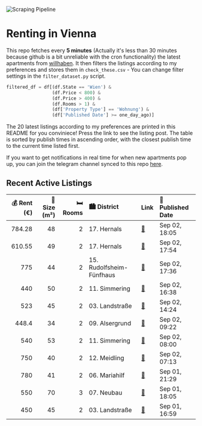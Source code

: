 ![Scraping Pipeline](https://github.com/AthomsG/renting-in-vienna/actions/workflows/run_pipeline.yml/badge.svg)


# Renting in Vienna

This repo fetches every **5 minutes** (Actually it's less than 30 minutes because github is a bit unreliable with the cron functionality) the latest apartments from [willhaben](https://www.willhaben.at/).
It then filters the listings according to my preferences and stores them in `check_these.csv` - You can change filter settings in the `filter_dataset.py` script.

```python
filtered_df = df[(df.State == 'Wien') & 
                 (df.Price < 800) &
                 (df.Price > 400) &
                 (df.Rooms > 1) &
                 (df['Property Type'] == 'Wohnung') &
                 (df['Published Date'] >= one_day_ago)]
```

The 20 latest listings according to my preferences are printed in this README for you conviniece! Press the link to see the listing post.
The table is sorted by publish times in ascending order, with the closest publish time to the current time listed first.

If you want to get notifications in real time for when new apartments pop up, you can join the telegram channel synced to this repo [here](https://t.me/+1HPAYOf5BSsyNTlk).

## Recent Active Listings

|   💰 Rent (€) |   📏 Size (m²) |   🛏️ Rooms | 🏙️ District              | Link                                                                                                                                                                                                               | 📅 Published Date   |
|-------------:|--------------:|-----------:|:-------------------------|:-------------------------------------------------------------------------------------------------------------------------------------------------------------------------------------------------------------------|:-------------------|
|       784.28 |            48 |          2 | 17. Hernals              | [🔗](https://www.willhaben.at/iad/immobilien/d/mietwohnungen/wien/wien-1170-hernals/h%C3%BCbsche-2-zimmer-wohnung---n%C3%A4he-elterleinplatz---4.-stock-mit-lift-2138428445/)                                       | Sep 02, 18:05      |
|       610.55 |            49 |          2 | 17. Hernals              | [🔗](https://www.willhaben.at/iad/immobilien/d/mietwohnungen/wien/wien-1170-hernals/unbefristete-&-provisionsfreie-2-zimmer-wohnung-mit-lift-n%C3%A4he-u6-%22alser-strasse%22---1170-wien-zu-mieten%21-1412700686/) | Sep 02, 17:54      |
|       775    |            44 |          2 | 15. Rudolfsheim-Fünfhaus | [🔗](https://www.willhaben.at/iad/immobilien/d/mietwohnungen/wien/wien-1150-rudolfsheim-f%C3%BCnfhaus/hofruhelage-2-zimmer-wohnung-mit-balkon%21-2089270214/)                                                       | Sep 02, 17:36      |
|       440    |            50 |          2 | 11. Simmering            | [🔗](https://www.willhaben.at/iad/immobilien/d/mietwohnungen/wien/wien-1110-simmering/wohnung-mit-vormerkschein-zu-vergeben---direktvergabe-ab-september-1271186979/)                                               | Sep 02, 16:38      |
|       523    |            45 |          2 | 03. Landstraße           | [🔗](https://www.willhaben.at/iad/immobilien/d/mietwohnungen/wien/wien-1030-landstra%C3%9Fe/gemeindewohnung-in-1030-wien-1296450408/)                                                                               | Sep 02, 14:24      |
|       448.4  |            34 |          2 | 09. Alsergrund           | [🔗](https://www.willhaben.at/iad/immobilien/d/mietwohnungen/wien/wien-1090-alsergrund/2-zimmer-wohnung-n%C3%A4he-meduni-wien-und-alserstra%C3%9Fe-1533646525/)                                                     | Sep 02, 09:22      |
|       540    |            53 |          2 | 11. Simmering            | [🔗](https://www.willhaben.at/iad/immobilien/d/mietwohnungen/wien/wien-1110-simmering/gemeindebauwohnung-direktvergabe-1262159336/)                                                                                 | Sep 02, 08:00      |
|       750    |            40 |          2 | 12. Meidling             | [🔗](https://www.willhaben.at/iad/immobilien/d/mietwohnungen/wien/wien-1120-meidling/nachmieter-gesucht-1064175405/)                                                                                                | Sep 02, 07:13      |
|       780    |            41 |          2 | 06. Mariahilf            | [🔗](https://www.willhaben.at/iad/immobilien/d/mietwohnungen/wien/wien-1060-mariahilf/2-zimmer-%7C-toplage-%7C-apollokino-n%C3%A4he-1497398593/)                                                                    | Sep 01, 21:29      |
|       550    |            70 |          3 | 07. Neubau               | [🔗](https://www.willhaben.at/iad/immobilien/d/mietwohnungen/wien/wien-1070-neubau/3er-wg-hit-in-bestlage-%281070%29:-3-zimmer-gro%C3%9Fer-vorraum-balkon-zum-hof-super-anbindung-1398390468/)                      | Sep 01, 18:05      |
|       450    |            45 |          2 | 03. Landstraße           | [🔗](https://www.willhaben.at/iad/immobilien/d/mietwohnungen/wien/wien-1030-landstra%C3%9Fe/reserviert-2-zimmer-gemeindewohnung-am-kardinal-nagl-platz---unbefristet-1489301078/)                                   | Sep 01, 16:59      |
